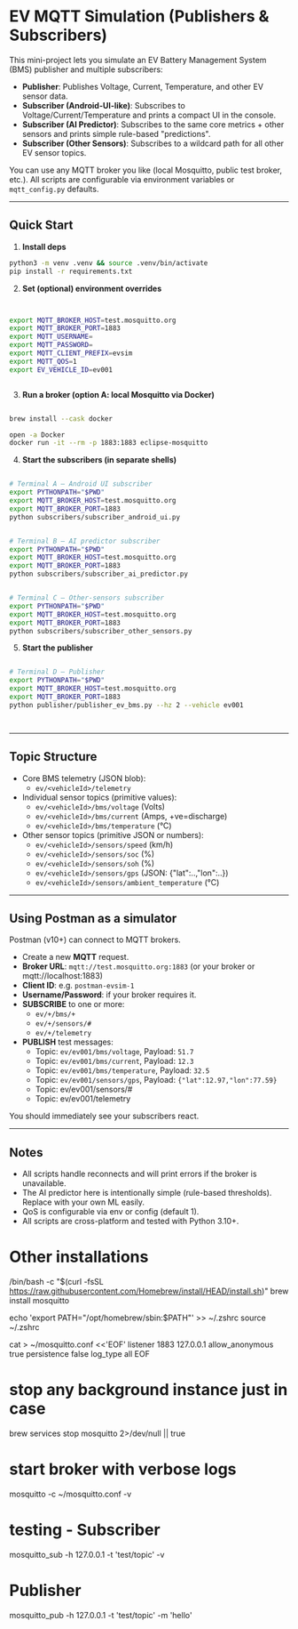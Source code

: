 # EV MQTT Simulation (Publishers & Subscribers)

This mini-project lets you simulate an EV Battery Management System (BMS) publisher and multiple subscribers:
- **Publisher**: Publishes Voltage, Current, Temperature, and other EV sensor data.
- **Subscriber (Android-UI-like)**: Subscribes to Voltage/Current/Temperature and prints a compact UI in the console.
- **Subscriber (AI Predictor)**: Subscribes to the same core metrics + other sensors and prints simple rule-based "predictions".
- **Subscriber (Other Sensors)**: Subscribes to a wildcard path for all other EV sensor topics.

You can use any MQTT broker you like (local Mosquitto, public test broker, etc.).
All scripts are configurable via environment variables or `mqtt_config.py` defaults.

---

## Quick Start

1) **Install deps**
```bash
python3 -m venv .venv && source .venv/bin/activate
pip install -r requirements.txt
```

2) **Set (optional) environment overrides**
```bash


export MQTT_BROKER_HOST=test.mosquitto.org
export MQTT_BROKER_PORT=1883
export MQTT_USERNAME=
export MQTT_PASSWORD=
export MQTT_CLIENT_PREFIX=evsim
export MQTT_QOS=1
export EV_VEHICLE_ID=ev001



```

3) **Run a broker (option A: local Mosquitto via Docker)**
```bash

brew install --cask docker

open -a Docker
docker run -it --rm -p 1883:1883 eclipse-mosquitto

```

4) **Start the subscribers (in separate shells)**
```bash

# Terminal A — Android UI subscriber
export PYTHONPATH="$PWD"
export MQTT_BROKER_HOST=test.mosquitto.org
export MQTT_BROKER_PORT=1883
python subscribers/subscriber_android_ui.py


# Terminal B — AI predictor subscriber
export PYTHONPATH="$PWD"
export MQTT_BROKER_HOST=test.mosquitto.org
export MQTT_BROKER_PORT=1883
python subscribers/subscriber_ai_predictor.py


# Terminal C — Other-sensors subscriber
export PYTHONPATH="$PWD"
export MQTT_BROKER_HOST=test.mosquitto.org
export MQTT_BROKER_PORT=1883
python subscribers/subscriber_other_sensors.py


```

5) **Start the publisher**
```bash

# Terminal D — Publisher
export PYTHONPATH="$PWD"
export MQTT_BROKER_HOST=test.mosquitto.org
export MQTT_BROKER_PORT=1883
python publisher/publisher_ev_bms.py --hz 2 --vehicle ev001




```

---

## Topic Structure

- Core BMS telemetry (JSON blob):
  - `ev/<vehicleId>/telemetry`
- Individual sensor topics (primitive values):
  - `ev/<vehicleId>/bms/voltage` (Volts)
  - `ev/<vehicleId>/bms/current` (Amps, +ve=discharge)
  - `ev/<vehicleId>/bms/temperature` (°C)
- Other sensor topics (primitive JSON or numbers):
  - `ev/<vehicleId>/sensors/speed` (km/h)
  - `ev/<vehicleId>/sensors/soc`   (%)
  - `ev/<vehicleId>/sensors/soh`   (%)
  - `ev/<vehicleId>/sensors/gps`   (JSON: {"lat":..,"lon":..})
  - `ev/<vehicleId>/sensors/ambient_temperature` (°C)

---

## Using Postman as a simulator

Postman (v10+) can connect to MQTT brokers.

- Create a new **MQTT** request.
- **Broker URL**: `mqtt://test.mosquitto.org:1883` (or your broker or mqtt://localhost:1883)
- **Client ID**: e.g. `postman-evsim-1`
- **Username/Password**: if your broker requires it.
- **SUBSCRIBE** to one or more:
  - `ev/+/bms/+`
  - `ev/+/sensors/#`
  - `ev/+/telemetry`
- **PUBLISH** test messages:
  - Topic: `ev/ev001/bms/voltage`, Payload: `51.7`
  - Topic: `ev/ev001/bms/current`, Payload: `12.3`
  - Topic: `ev/ev001/bms/temperature`, Payload: `32.5`
  - Topic: `ev/ev001/sensors/gps`, Payload: `{"lat":12.97,"lon":77.59}`
  - Topic: ev/ev001/sensors/#
  - Topic: ev/ev001/telemetry

You should immediately see your subscribers react.

---

## Notes
- All scripts handle reconnects and will print errors if the broker is unavailable.
- The AI predictor here is intentionally simple (rule-based thresholds). Replace with your own ML easily.
- QoS is configurable via env or config (default 1).
- All scripts are cross-platform and tested with Python 3.10+.



# Other installations
/bin/bash -c "$(curl -fsSL https://raw.githubusercontent.com/Homebrew/install/HEAD/install.sh)"
brew install mosquitto

echo 'export PATH="/opt/homebrew/sbin:$PATH"' >> ~/.zshrc
source ~/.zshrc

cat > ~/mosquitto.conf <<'EOF'
listener 1883 127.0.0.1
allow_anonymous true
persistence false
log_type all
EOF

# stop any background instance just in case
brew services stop mosquitto 2>/dev/null || true

# start broker with verbose logs
mosquitto -c ~/mosquitto.conf -v

# testing - Subscriber
mosquitto_sub -h 127.0.0.1 -t 'test/topic' -v

# Publisher
mosquitto_pub -h 127.0.0.1 -t 'test/topic' -m 'hello'
